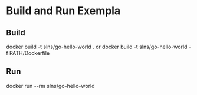 # Build and Run Exempla

## Build

docker build -t slns/go-hello-world .
or
docker build -t slns/go-hello-world -f PATH/Dockerfile

## Run

docker run --rm slns/go-hello-world  
